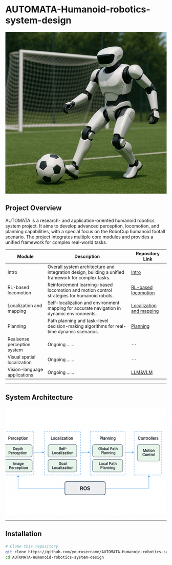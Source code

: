 # AUTOMATA-Humanoid-robotics-system-design
![System Architecture](./assets/football.png)
## Project Overview

AUTOMATA is a research- and application-oriented humanoid robotics system project. It aims to develop advanced perception, locomotion, and planning capabilities, with a special focus on the RoboCup humanoid footall scenario. The project integrates multiple core modules and provides a unified framework for complex real-world tasks.

| Module                         | Description                                                                                         | Repository Link                         |
|--------------------------------|-----------------------------------------------------------------------------------------------------|----------------------------------------|
| Intro                          | Overall system architecture and integration design, building a unified framework for complex tasks. | [Intro](https://github.com/NieRNiu/AUTOMATA-Humanoid-robotics-system-design/tree/main/g1%20Intro)               |
| RL-based locomotion            | Reinforcement learning-based locomotion and motion control strategies for humanoid robots.          | [RL-based locomotion](https://github.com/NieRNiu/AUTOMATA-Humanoid-robotics-system-design/tree/main/g1%20RL%20based%20Locomotion) |
| Localization and mapping       | Self-localization and environment mapping for accurate navigation in dynamic environments.          | [Localization and mapping](https://github.com/NieRNiu/AUTOMATA-Humanoid-robotics-system-design/tree/main/g1%20Localization%20and%20Mapping) |
| Planning                       | Path planning and task-level decision-making algorithms for real-time dynamic scenarios.           | [Planning](https://github.com/NieRNiu/AUTOMATA-Humanoid-robotics-system-design/tree/main/g1%20Planning)         |
| Realsense perception system    | Ongoing ...... | -- |[Yolo]https://github.com/NieRNiu/AUTOMATA-Humanoid-robotics-system-design/tree/main/g1%20Realsense
| Visual spatial localization  | Ongoing ...... | -- |[visual servo football goal](https://github.com/NieRNiu/AUTOMATA-Humanoid-robotics-system-design/tree/main/LLM%26VLM%20Deployment)
| Vision-language applications   | Ongoing ...... | [LLM&VLM](https://github.com/NieRNiu/AUTOMATA-Humanoid-robotics-system-design/tree/main/LLM%26VLM%20Deployment) |

---

## System Architecture

<!-- Insert your system architecture or illustrative diagram here -->
![System Architecture](./assets/pipeline.png)

---

## Installation

```bash
# Clone this repository
git clone https://github.com/yourusername/AUTOMATA-Humanoid-robotics-system-design.git
cd AUTOMATA-Humanoid-robotics-system-design

 
